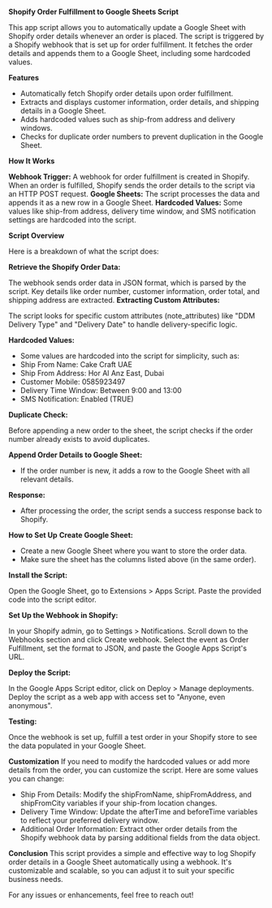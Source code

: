**Shopify Order Fulfillment to Google Sheets Script**

This app script allows you to automatically update a Google Sheet with Shopify order details whenever an order is placed. The script is triggered by a Shopify webhook that is set up for order fulfillment. It fetches the order details and appends them to a Google Sheet, including some hardcoded values.

**Features**

* Automatically fetch Shopify order details upon order fulfillment.
* Extracts and displays customer information, order details, and shipping details in a Google Sheet.
* Adds hardcoded values such as ship-from address and delivery windows.
* Checks for duplicate order numbers to prevent duplication in the Google Sheet.
  
**How It Works**

**Webhook Trigger:** A webhook for order fulfillment is created in Shopify. When an order is fulfilled, Shopify sends the order details to the script via an HTTP POST request.
**Google Sheets:** The script processes the data and appends it as a new row in a Google Sheet.
**Hardcoded Values:** Some values like ship-from address, delivery time window, and SMS notification settings are hardcoded into the script.

**Script Overview**

Here is a breakdown of what the script does:

**Retrieve the Shopify Order Data:**

The webhook sends order data in JSON format, which is parsed by the script.
Key details like order number, customer information, order total, and shipping address are extracted.
**Extracting Custom Attributes:**

The script looks for specific custom attributes (note_attributes) like "DDM Delivery Type" and "Delivery Date" to handle delivery-specific logic.

**Hardcoded Values:**

* Some values are hardcoded into the script for simplicity, such as:
* Ship From Name: Cake Craft UAE
* Ship From Address: Hor Al Anz East, Dubai
* Customer Mobile: 0585923497
* Delivery Time Window: Between 9:00 and 13:00
* SMS Notification: Enabled (TRUE)
  
**Duplicate Check:**

Before appending a new order to the sheet, the script checks if the order number already exists to avoid duplicates.

**Append Order Details to Google Sheet:**

* If the order number is new, it adds a row to the Google Sheet with all relevant details.

**Response:**

* After processing the order, the script sends a success response back to Shopify.


**How to Set Up**
**Create Google Sheet:**

* Create a new Google Sheet where you want to store the order data.
* Make sure the sheet has the columns listed above (in the same order).
  
**Install the Script:**

Open the Google Sheet, go to Extensions > Apps Script.
Paste the provided code into the script editor.

**Set Up the Webhook in Shopify:**

In your Shopify admin, go to Settings > Notifications.
Scroll down to the Webhooks section and click Create webhook.
Select the event as Order Fulfillment, set the format to JSON, and paste the Google Apps Script's URL.

**Deploy the Script:**

In the Google Apps Script editor, click on Deploy > Manage deployments.
Deploy the script as a web app with access set to "Anyone, even anonymous".

**Testing:**

Once the webhook is set up, fulfill a test order in your Shopify store to see the data populated in your Google Sheet.

**Customization**
If you need to modify the hardcoded values or add more details from the order, you can customize the script. Here are some values you can change:

* Ship From Details: Modify the shipFromName, shipFromAddress, and shipFromCity variables if your ship-from location changes.
* Delivery Time Window: Update the afterTime and beforeTime variables to reflect your preferred delivery window.
* Additional Order Information: Extract other order details from the Shopify webhook data by parsing additional fields from the data object.

**Conclusion**
This script provides a simple and effective way to log Shopify order details in a Google Sheet automatically using a webhook. It's customizable and scalable, so you can adjust it to suit your specific business needs.

For any issues or enhancements, feel free to reach out!
